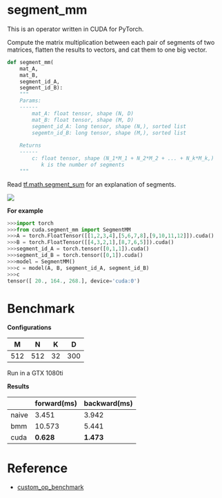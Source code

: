 # segment_mm

This is an operator written in CUDA for PyTorch.

Compute the matrix multiplication between each pair of segments of two matrices, flatten the results to vectors, and cat them to one big vector.

```python
def segment_mm(
    mat_A, 
    mat_B, 
    segment_id_A, 
    segment_id_B):
    """
    Params:
    ------
        mat_A: float tensor, shape (N, D)
        mat_B: float tensor, shape (M, D)
        segment_id_A: long tensor, shape (N,), sorted list 
        segemtn_id_B: long tensor, shape (M,), sorted list
    
    Returns
    ------
        c: float tensor, shape (N_1*M_1 + N_2*M_2 + ... + N_k*M_k,)
           k is the number of segments
    """
```

Read [tf.math.segment_sum](https://www.tensorflow.org/api_docs/python/tf/math/segment_sum) for an explanation of segments.

![](https://s2.ax1x.com/2019/09/19/nL81Ug.png)

**For example**
```python
>>>import torch 
>>>from cuda.segment_mm import SegmentMM
>>>A = torch.FloatTensor([[1,2,3,4],[5,6,7,8],[9,10,11,12]]).cuda()
>>>B = torch.FloatTensor([[4,3,2,1],[8,7,6,5]]).cuda()
>>>segment_id_A = torch.tensor([0,1,1]).cuda()
>>>segment_id_B = torch.tensor([0,1]).cuda()
>>>model = SegmentMM()
>>>c = model(A, B, segment_id_A, segment_id_B)
>>>c
tensor([ 20., 164., 268.], device='cuda:0')
```

# Benchmark

**Configurations**

| M | N | K | D |
| --- | --- | --- | ---- |
|512 |512 |32| 300 |

Run in a GTX 1080ti

**Results**

|  | forward(ms) | backward(ms) |
| --- | --- | --- |
| naive|3.451 |3.942 |
| bmm |10.573 |5.441 |
|cuda |**0.628** |**1.473** |

# Reference 

- [custom_op_benchmark](https://github.com/yzh119/custom_op_benchmark)